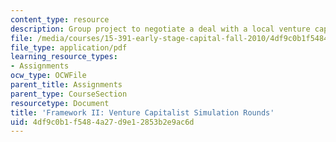 ```yaml
---
content_type: resource
description: Group project to negotiate a deal with a local venture capitalist.
file: /media/courses/15-391-early-stage-capital-fall-2010/4df9c0b1f5484a27d9e12853b2e9ac6d_MIT15_391F10_assn3.pdf
file_type: application/pdf
learning_resource_types:
- Assignments
ocw_type: OCWFile
parent_title: Assignments
parent_type: CourseSection
resourcetype: Document
title: 'Framework II: Venture Capitalist Simulation Rounds'
uid: 4df9c0b1-f548-4a27-d9e1-2853b2e9ac6d
---
```

